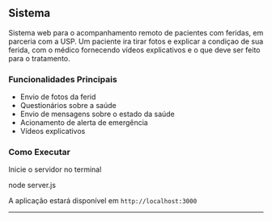 ## Sistema

Sistema web para o acompanhamento remoto de pacientes com feridas, em parceria com a USP. Um paciente ira tirar fotos e explicar a condiçao de sua ferida, com o médico fornecendo vídeos explicativos e o que deve ser feito para o tratamento.

### Funcionalidades Principais

* Envio de fotos da ferid
* Questionários sobre a saúde
* Envio de mensagens sobre o estado da saúde
* Acionamento de alerta de emergência
* Vídeos explicativos



### Como Executar


Inicie o servidor no terminal


node server.js






A aplicação estará disponível em `http://localhost:3000`

---
